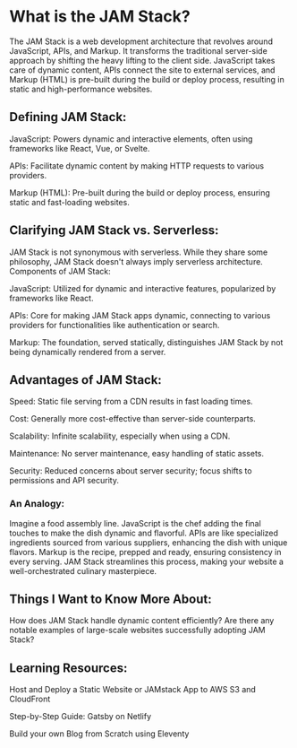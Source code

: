 

# What is the JAM Stack?

The JAM Stack is a web development architecture that revolves around JavaScript, APIs, and Markup. It transforms the traditional server-side approach by shifting the heavy lifting to the client side. JavaScript takes care of dynamic content, APIs connect the site to external services, and Markup (HTML) is pre-built during the build or deploy process, resulting in static and high-performance websites.
## Defining JAM Stack:

JavaScript: Powers dynamic and interactive elements, often using frameworks like React, Vue, or Svelte.

APIs: Facilitate dynamic content by making HTTP requests to various providers.

Markup (HTML): Pre-built during the build or deploy process, ensuring static and fast-loading websites.

## Clarifying JAM Stack vs. Serverless:

JAM Stack is not synonymous with serverless. While they share some philosophy, JAM Stack doesn't always imply serverless architecture.
Components of JAM Stack:

JavaScript: Utilized for dynamic and interactive features, popularized by frameworks like React.

APIs: Core for making JAM Stack apps dynamic, connecting to various providers for functionalities like authentication or search.

Markup: The foundation, served statically, distinguishes JAM Stack by not being dynamically rendered from a server.

## Advantages of JAM Stack:

Speed: Static file serving from a CDN results in fast loading times.

Cost: Generally more cost-effective than server-side counterparts.

Scalability: Infinite scalability, especially when using a CDN.

Maintenance: No server maintenance, easy handling of static assets.

Security: Reduced concerns about server security; focus shifts to permissions and API security.

### An Analogy:

Imagine a food assembly line. JavaScript is the chef adding the final touches to make the dish dynamic and flavorful. APIs are like specialized ingredients sourced from various suppliers, enhancing the dish with unique flavors. Markup is the recipe, prepped and ready, ensuring consistency in every serving. JAM Stack streamlines this process, making your website a well-orchestrated culinary masterpiece.

## Things I Want to Know More About:

How does JAM Stack handle dynamic content efficiently?
Are there any notable examples of large-scale websites successfully adopting JAM Stack?

## Learning Resources:

Host and Deploy a Static Website or JAMstack App to AWS S3 and CloudFront

Step-by-Step Guide: Gatsby on Netlify

Build your own Blog from Scratch using Eleventy
